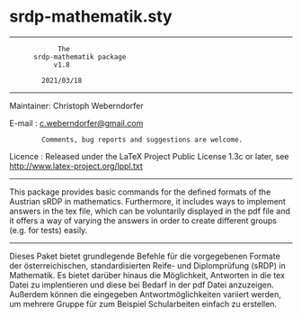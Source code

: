 # srdp-mathematik.sty
__________________________________

                The
          srdp-mathematik package
               v1.8

            2021/03/18
___________________________________

Maintainer: Christoph Weberndorfer

E-mail    : c.weberndorfer@gmail.com

            Comments, bug reports and suggestions are welcome.
            
Licence   : Released under the LaTeX Project Public License 1.3c or
            later, see http://www.latex-project.org/lppl.txt

----------------------------------------------------------------------

This package provides basic commands for the defined formats of the Austrian sRDP in mathematics. 
Furthermore, it includes ways to implement answers in the tex file, which can be voluntarily displayed in the pdf file and
it offers a way of varying the answers in order to create different groups (e.g. for tests) easily.  

----------------------------------------------------------------------

Dieses Paket bietet grundlegende Befehle für die vorgegebenen Formate der österreichischen, standardisierten 
Reife- und Diplomprüfung (sRDP) in Mathematik.
Es bietet darüber hinaus die Möglichkeit, Antworten in die tex Datei zu implentieren und diese bei Bedarf in der pdf Datei anzuzeigen. 
Außerdem können die eingegeben Antwortmöglichkeiten variiert werden, um mehrere Gruppe für zum Beispiel Schularbeiten einfach zu erstellen.
  

  

